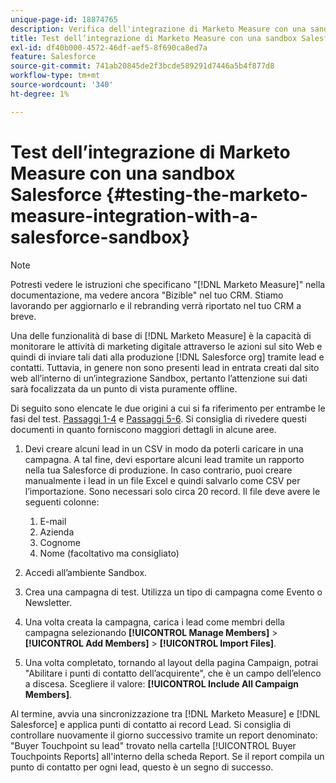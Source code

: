 ```yaml
---
unique-page-id: 18874765
description: Verifica dell'integrazione di Marketo Measure con una sandbox Salesforce - [!DNL Marketo Measure]
title: Test dell’integrazione di Marketo Measure con una sandbox Salesforce
exl-id: df40b000-4572-46df-aef5-8f690ca8ed7a
feature: Salesforce
source-git-commit: 741ab20845de2f3bcde589291d7446a5b4f877d8
workflow-type: tm+mt
source-wordcount: '340'
ht-degree: 1%

---
```


# Test dell’integrazione di Marketo Measure con una sandbox Salesforce {#testing-the-marketo-measure-integration-with-a-salesforce-sandbox}

>[!NOTE]
>
>Potresti vedere le istruzioni che specificano &quot;[!DNL Marketo Measure]&quot; nella documentazione, ma vedere ancora &quot;Bizible&quot; nel tuo CRM. Stiamo lavorando per aggiornarlo e il rebranding verrà riportato nel tuo CRM a breve.

Una delle funzionalità di base di [!DNL Marketo Measure] è la capacità di monitorare le attività di marketing digitale attraverso le azioni sul sito Web e quindi di inviare tali dati alla produzione [!DNL Salesforce org] tramite lead e contatti. Tuttavia, in genere non sono presenti lead in entrata creati dal sito web all’interno di un’integrazione Sandbox, pertanto l’attenzione sui dati sarà focalizzata da un punto di vista puramente offline.

Di seguito sono elencate le due origini a cui si fa riferimento per entrambe le fasi del test. [Passaggi 1-4](https://help.salesforce.com/s/articleView?id=lead_import_wizard.htm&amp;language=en_US&amp;type=5) e [Passaggi 5-6](/help/channel-tracking-and-setup/offline-channels/legacy-processes/syncing-offline-campaigns.md). Si consiglia di rivedere questi documenti in quanto forniscono maggiori dettagli in alcune aree.

1. Devi creare alcuni lead in un CSV in modo da poterli caricare in una campagna. A tal fine, devi esportare alcuni lead tramite un rapporto nella tua Salesforce di produzione. In caso contrario, puoi creare manualmente i lead in un file Excel e quindi salvarlo come CSV per l’importazione. Sono necessari solo circa 20 record. Il file deve avere le seguenti colonne:

   1. E-mail
   1. Azienda
   1. Cognome
   1. Nome (facoltativo ma consigliato)

1. Accedi all’ambiente Sandbox.
1. Crea una campagna di test. Utilizza un tipo di campagna come Evento o Newsletter.
1. Una volta creata la campagna, carica i lead come membri della campagna selezionando **[!UICONTROL Manage Members]** > **[!UICONTROL Add Members]** > **[!UICONTROL Import Files]**.
1. Una volta completato, tornando al layout della pagina Campaign, potrai &quot;Abilitare i punti di contatto dell’acquirente&quot;, che è un campo dell’elenco a discesa. Scegliere il valore: **[!UICONTROL Include All Campaign Members]**.

Al termine, avvia una sincronizzazione tra [!DNL Marketo Measure] e [!DNL Salesforce] e applica punti di contatto ai record Lead. Si consiglia di controllare nuovamente il giorno successivo tramite un report denominato: &quot;Buyer Touchpoint su lead&quot; trovato nella cartella [!UICONTROL Buyer Touchpoints Reports] all&#39;interno della scheda Report. Se il report compila un punto di contatto per ogni lead, questo è un segno di successo.
